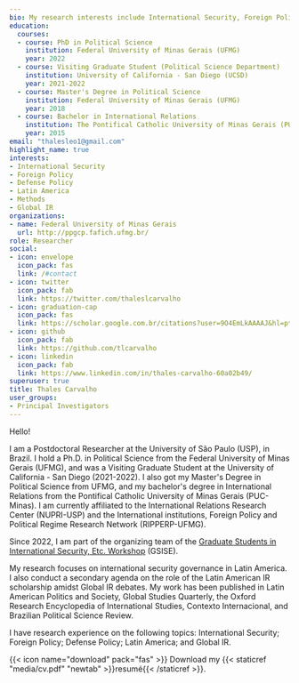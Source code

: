 ```yaml
---
bio: My research interests include International Security, Foreign Policy, Latin America, and Quantitative Methods applied to International Relations.
education:
  courses:
  - course: PhD in Political Science
    institution: Federal University of Minas Gerais (UFMG)
    year: 2022
  - course: Visiting Graduate Student (Political Science Department)
    institution: University of California - San Diego (UCSD)
    year: 2021-2022
  - course: Master's Degree in Political Science
    institution: Federal University of Minas Gerais (UFMG)
    year: 2018
  - course: Bachelor in International Relations
    institution: The Pontifical Catholic University of Minas Gerais (PUC-MG)
    year: 2015
email: "thalesleo1@gmail.com"
highlight_name: true
interests:
- International Security
- Foreign Policy
- Defense Policy
- Latin America
- Methods  
- Global IR
organizations:
- name: Federal University of Minas Gerais
  url: http://ppgcp.fafich.ufmg.br/
role: Researcher  
social:
- icon: envelope
  icon_pack: fas
  link: /#contact
- icon: twitter
  icon_pack: fab
  link: https://twitter.com/thaleslcarvalho
- icon: graduation-cap
  icon_pack: fas
  link: https://scholar.google.com.br/citations?user=9O4EmLkAAAAJ&hl=pt-BR
- icon: github
  icon_pack: fab
  link: https://github.com/tlcarvalho
- icon: linkedin
  icon_pack: fab
  link: https://www.linkedin.com/in/thales-carvalho-60a02b49/
superuser: true
title: Thales Carvalho
user_groups:
- Principal Investigators
---
```


Hello!  

I am a Postdoctoral Researcher at the University of São Paulo (USP), in Brazil. I hold a Ph.D. in Political Science from the Federal University of Minas Gerais (UFMG), and was a Visiting Graduate Student at the University of California - San Diego (2021-2022). I also got my Master's Degree in Political Science from UFMG, and my bachelor's degree in International Relations from the Pontifical Catholic University of Minas Gerais (PUC-Minas). I am currently affiliated to the International Relations Research Center (NUPRI-USP) and the International institutions, Foreign Policy and Political Regime Research Network (RIPPERP-UFMG). 

Since 2022, I am part of the organizing team of the [Graduate Students in International Security, Etc. Workshop](https://wp.nyu.edu/gsise/) (GSISE).  

My research focuses on international security governance in Latin America. I also conduct a secondary agenda on the role of the Latin American IR scholarship amidst Global IR debates. My work has been published in Latin American Politics and Society, Global Studies Quarterly, the Oxford Research Encyclopedia of International Studies, Contexto Internacional, and Brazilian Political Science Review.

I have research experience on the following topics: International Security; Foreign Policy; Defense Policy; Latin America; and Global IR.

{{< icon name="download" pack="fas" >}} Download my {{< staticref "media/cv.pdf" "newtab" >}}resumé{{< /staticref >}}.
